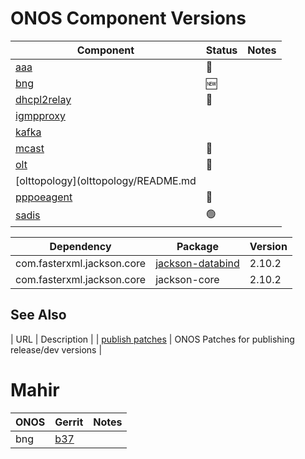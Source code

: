 ONOS Component Versions
=======================

| Component | Status | Notes |
| --------- | ------ | ----- |
| [aaa](aaa/README.md)                 | :hammer:       | |
| [bng](bng/README.md)                 | :new:          | |
| [dhcpl2relay](dhcpl2relay/README.md) | :hammer:       | |
| [igmpproxy](igmpproxy/README.md)     |                | |
| [kafka](kafka-onos/README.md)        |                | |
| [mcast](mcast/README.md)             | :hammer:       | |
| [olt](olt/README.md)                 | :hammer:       | |
| [olttopology](olttopology/README.md  |                | |
| [pppoeagent](pppoeagent/README.md)   | :hammer:       | |
| [sadis](sadis/README.md)             | :green_circle: | |

| Dependency | Package | Version |
| ---------- | ------- | --------|
| com.fasterxml.jackson.core | [jackson-databind](https://gerrit.opncord.org/plugins/gitiles/sadis/+/refs/heads/master/app/pom.xml#90) | 2.10.2 |     
| com.fasterxml.jackson.core | jackson-core             | 2.10.2 |     

## See Also

| URL | Description |
| [publish patches](https://gerrit.opencord.org/q/owner:do-not-reply%2540opennetworking.org) | ONOS Patches for publishing release/dev versions |


Mahir
=====

| ONOS | Gerrit | Notes |
| ---- | ------ | ----- |
| bng  | [b37](https://gerrit.opencord.org/c/bng/+/34990/1/pom.xml#b37) | |